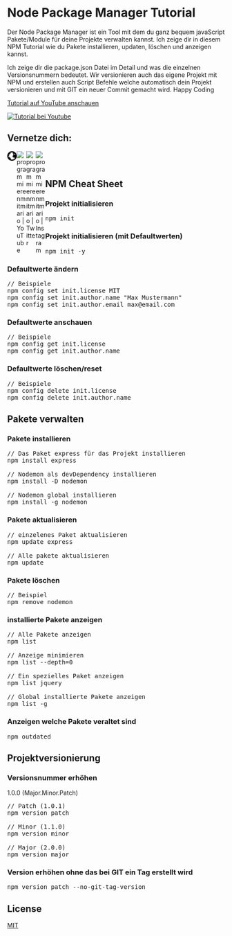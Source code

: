 # Node Package Manager Tutorial

Der Node Package Manager ist ein Tool mit dem du ganz bequem javaScript Pakete/Module für deine Projekte verwalten kannst. Ich zeige dir in diesem NPM Tutorial wie du Pakete installieren, updaten, löschen und anzeigen kannst.

Ich zeige dir die package.json Datei im Detail und was die einzelnen Versionsnummern bedeutet. Wir versionieren auch das eigene Projekt mit NPM und erstellen auch Script Befehle welche automatisch dein Projekt versionieren und mit GIT ein neuer Commit gemacht wird. Happy Coding

[Tutorial auf YouTube anschauen](https://youtu.be/Hb24A6VGYZ0)

[![Tutorial bei Youtube](http://img.youtube.com/vi/Hb24A6VGYZ0/0.jpg)](https://youtu.be/Hb24A6VGYZ0)

## Vernetze dich:

[<img align="left" alt="programmierenmitmario.de" width="22px" src="https://raw.githubusercontent.com/iconic/open-iconic/master/svg/globe.svg" />][website]
[<img align="left" alt="programmierenmitmario | YouTube" width="22px" src="https://cdn.jsdelivr.net/npm/simple-icons@v3/icons/youtube.svg" />][youtube]
[<img align="left" alt="programmierenmitmario | Twitter" width="22px" src="https://cdn.jsdelivr.net/npm/simple-icons@v3/icons/twitter.svg" />][twitter]
[<img align="left" alt="programmierenmitmario | Instagram" width="22px" src="https://cdn.jsdelivr.net/npm/simple-icons@v3/icons/instagram.svg" />][instagram]
<br>
<br>

## NPM Cheat Sheet

### Projekt initialisieren

<pre>
npm init
</pre>

### Projekt initialisieren (mit Defaultwerten)

<pre>
npm init -y
</pre>

### Defaultwerte ändern

<pre>
// Beispiele
npm config set init.license MIT
npm config set init.author.name "Max Mustermann"
npm config set init.author.email max@email.com
</pre>

### Defaultwerte anschauen

<pre>
// Beispiele
npm config get init.license
npm config get init.author.name
</pre>

### Defaultwerte löschen/reset

<pre>
// Beispiele
npm config delete init.license
npm config delete init.author.name
</pre>

## Pakete verwalten

### Pakete installieren

<pre>
// Das Paket express für das Projekt installieren
npm install express

// Nodemon als devDependency installieren
npm install -D nodemon

// Nodemon global installieren
npm install -g nodemon
</pre>

### Pakete aktualisieren

<pre>
// einzelenes Paket aktualisieren
npm update express

// Alle pakete aktualisieren
npm update
</pre>

### Pakete löschen

<pre>
// Beispiel
npm remove nodemon
</pre>

### installierte Pakete anzeigen

<pre>
// Alle Pakete anzeigen
npm list

// Anzeige minimieren
npm list --depth=0

// Ein spezielles Paket anzeigen
npm list jquery

// Global installierte Pakete anzeigen
npm list -g
</pre>

### Anzeigen welche Pakete veraltet sind

<pre>
npm outdated
</pre>

## Projektversionierung

### Versionsnummer erhöhen

1.0.0
(Major.Minor.Patch)

<pre>
// Patch (1.0.1)
npm version patch

// Minor (1.1.0)
npm version minor

// Major (2.0.0)
npm version major
</pre>

### Version erhöhen ohne das bei GIT ein Tag erstellt wird

<pre>
npm version patch --no-git-tag-version
</pre>

## License

[MIT](LICENSE)

[website]: http://programmierenmitmario.de
[twitter]: https://twitter.com/programmierenm
[youtube]: https://youtube.com/programmierenmitmario
[instagram]: https://instagram.com/programmierenm
